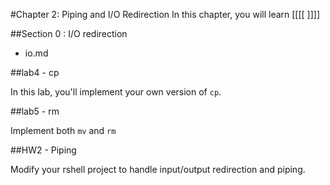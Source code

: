 #Chapter 2: Piping and I/O Redirection
In this chapter, you will learn [[[[   ]]]]

##Section 0 : I/O redirection

* io.md


##lab4 - cp

In this lab, you'll implement your own version of `cp`.

##lab5 - rm

Implement both `mv` and `rm`

##HW2 - Piping

Modify your rshell project to handle input/output redirection and piping.
